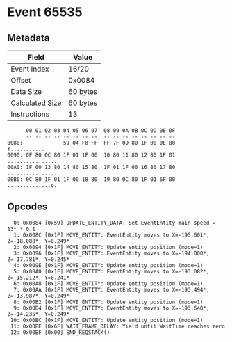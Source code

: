 # Event 65535

## Metadata

| Field           | Value    |
|-----------------|----------|
| Event Index     | 16/20    |
| Offset          | 0x0084   |
| Data Size       | 60 bytes |
| Calculated Size | 60 bytes |
| Instructions    | 13       |

```
      00 01 02 03 04 05 06 07  08 09 0A 0B 0C 0D 0E 0F
      -- -- -- -- -- -- -- --  -- -- -- -- -- -- -- --
0080:             59 04 F8 FF  FF 7F 0D 80 1F 00 0E 80      Y...........
0090: 0F 80 0C 80 1F 01 1F 00  10 80 11 80 12 80 1F 01  ................
00A0: 1F 00 13 80 14 80 15 80  1F 01 1F 00 16 80 17 80  ................
00B0: 0C 80 1F 01 1F 00 18 80  19 80 0C 80 1F 01 6F 00  ..............o.
```

## Opcodes

```
  0: 0x0084 [0x59] UPDATE_ENTITY_DATA: Set EventEntity main speed = 13* * 0.1
  1: 0x008C [0x1F] MOVE_ENTITY: EventEntity moves to X=-195.601*, Z=-18.088*, Y=0.249*
  2: 0x0094 [0x1F] MOVE_ENTITY: Update entity position (mode=1)
  3: 0x0096 [0x1F] MOVE_ENTITY: EventEntity moves to X=-194.000*, Z=-17.781*, Y=0.245*
  4: 0x009E [0x1F] MOVE_ENTITY: Update entity position (mode=1)
  5: 0x00A0 [0x1F] MOVE_ENTITY: EventEntity moves to X=-193.082*, Z=-15.212*, Y=0.241*
  6: 0x00A8 [0x1F] MOVE_ENTITY: Update entity position (mode=1)
  7: 0x00AA [0x1F] MOVE_ENTITY: EventEntity moves to X=-193.494*, Z=-13.987*, Y=0.249*
  8: 0x00B2 [0x1F] MOVE_ENTITY: Update entity position (mode=1)
  9: 0x00B4 [0x1F] MOVE_ENTITY: EventEntity moves to X=-193.648*, Z=-14.235*, Y=0.249*
 10: 0x00BC [0x1F] MOVE_ENTITY: Update entity position (mode=1)
 11: 0x00BE [0x6F] WAIT_FRAME_DELAY: Yield until WaitTime reaches zero
 12: 0x00BF [0x00] END_REQSTACK()
```
